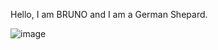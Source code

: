 
Hello, I am BRUNO and I am a German Shepard. 

![image](https://user-images.githubusercontent.com/8922659/127244661-87e4c4d4-baa2-4617-9469-886d8f4f70e6.png)


